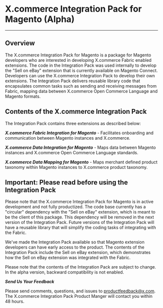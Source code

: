 X.commerce Integration Pack for Magento (Alpha)
===============================================
---

Overview
--------

The X.commerce Integration Pack for Magento is a package for Magento
developers who are interested in developing X.commerce Fabric enabled
extensions. The code in the Integration Pack was used internally to
develop the "Sell on eBay" extension that is currently available on
Magento Connect. Developers can use the X.commerce Integration Pack to
develop their own extensions. The Integration Pack delivers reusable
library code that encapsulates common tasks such as sending and
receiving messages from Fabric, mapping data between X.commerce Open
Commerce Language and Magento formats.

Contents of the X.commerce Integration Pack
-------------------------------------------

The Integration Pack contains three extensions as described below:


***X.commerce Fabric Integration for Magento*** - Facilitates onboarding
and communication between Magento instances and X.commerce.

***X.commerce Data Integration for Magento*** - Maps data between Magento
instances and X.commerce Open Commerce Language standards.

***X.commerce Data Mapping for Magento*** - Maps merchant defined
product taxonomy within Magento instances to X.commerce product
taxonomy.

Important: Please read before using the Integration Pack
--------------------------------------------------------

Please note that the X.commerce Integration Pack for Magento is in
active development and not fully productized. The code base currently
has a "circular" dependency with the "Sell on eBay" extension, which is
meant to be the client of this package. This dependency will be removed
in the next version of the Integration Pack. Future versions of the
Integration Pack will have a reusable library that will simplify the
coding tasks of integrating with the Fabric.

We've made the Integration Pack available so that Magento extension
developers can have early access to the product. The contents of the
Integration Pack include the Sell on eBay extension, which demonstrates
how the Sell on eBay extension was integrated with the Fabric.

Please note that the contents of the Integration Pack are subject to
change. In the alpha version, backward compatibility is not enabled.

***Send Us Your Feedback***

Please send comments, questions, and issues to
[productfeedback@x.com](mailto:productfeedback@x.com). The X.commerce
Integration Pack Product Manger will contact you within 48 hours.


